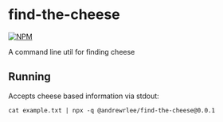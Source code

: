 # find-the-cheese 
[![NPM](https://nodei.co/npm/@andrewrlee/find-the-cheese.png?compact=true)](https://npmjs.org/package/@andrewrlee/find-the-cheese)

A command line util for finding cheese

## Running
Accepts cheese based information via stdout: 
```
cat example.txt | npx -q @andrewrlee/find-the-cheese@0.0.1
```